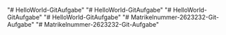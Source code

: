 "# HelloWorld-GitAufgabe" 
"# HelloWorld-GitAufgabe" 
"# HelloWorld-GitAufgabe" 
"# HelloWorld-GitAufgabe" 
"# Matrikelnummer-2623232-Git-Aufgabe" 
"# Matrikelnummer-2623232-Git-Aufgabe" 
